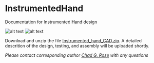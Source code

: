# InstrumentedHand
Documentation for Instrumented Hand design





![alt text](https://github.com/WeBRLab/InstrumentedHand/blob/main/Picture1.png)
![alt text](https://github.com/WeBRLab/InstrumentedHand/blob/main/Picture2.png)

Download and unzip the file [Instrumented_hand_CAD.zip](https://github.com/WeBRLab/InstrumentedHand/blob/main/Instrumented_hand_CAD.zip "Instrumented_hand_CAD.zip"). A detailed descrition of the design, testing, and assembly will be uploaded shortly.

*Please contact corresponding author [Chad G. Rose](chadgrose@auburn.edu) with any questions*
